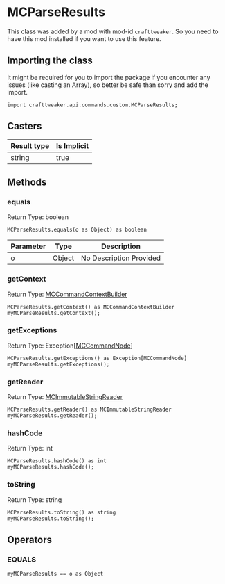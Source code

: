 # MCParseResults

This class was added by a mod with mod-id `crafttweaker`. So you need to have this mod installed if you want to use this feature.

## Importing the class

It might be required for you to import the package if you encounter any issues (like casting an Array), so better be safe than sorry and add the import.
```zenscript
import crafttweaker.api.commands.custom.MCParseResults;
```


## Casters

| Result type | Is Implicit |
|-------------|-------------|
| string | true |

## Methods

### equals

Return Type: boolean

```zenscript
MCParseResults.equals(o as Object) as boolean
```
| Parameter | Type | Description |
|-----------|------|-------------|
| o | Object | No Description Provided |
### getContext

Return Type: [MCCommandContextBuilder](/vanilla/api/commands/custom/MCCommandContextBuilder)

```zenscript
MCParseResults.getContext() as MCCommandContextBuilder
myMCParseResults.getContext();
```
### getExceptions

Return Type: Exception[[MCCommandNode](/vanilla/api/commands/custom/MCCommandNode)]

```zenscript
MCParseResults.getExceptions() as Exception[MCCommandNode]
myMCParseResults.getExceptions();
```
### getReader

Return Type: [MCImmutableStringReader](/vanilla/api/commands/custom/MCImmutableStringReader)

```zenscript
MCParseResults.getReader() as MCImmutableStringReader
myMCParseResults.getReader();
```
### hashCode

Return Type: int

```zenscript
MCParseResults.hashCode() as int
myMCParseResults.hashCode();
```
### toString

Return Type: string

```zenscript
MCParseResults.toString() as string
myMCParseResults.toString();
```

## Operators

### EQUALS

```zenscript
myMCParseResults == o as Object
```




